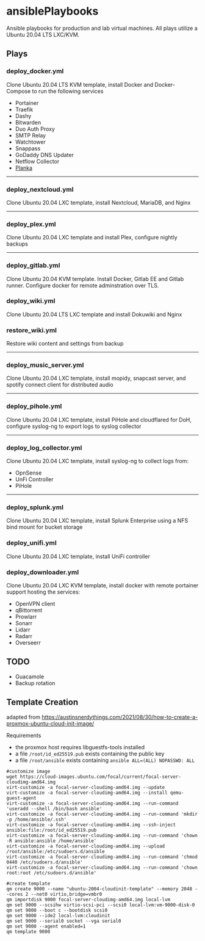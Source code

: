 # ansiblePlaybooks

Ansible playbooks for production and lab virtual machines.  All plays utilize a Ubuntu 20.04 LTS LXC/KVM.


## Plays

### deploy_docker.yml
Clone Ubuntu 20.04 LTS KVM template, install Docker and Docker-Compose to run the following services
* Portainer
* Traefik
* Dashy
* Bitwarden
* Duo Auth Proxy
* SMTP Relay
* Watchtower
* Snappass
* GoDaddy DNS Updater
* Netflow Collector
* [Planka](https://github.com/plankanban/planka) 

---

### deploy_nextcloud.yml

Clone Ubuntu 20.04 LXC template, install Nextcloud, MariaDB, and Nginx

---

### deploy_plex.yml

Clone Ubuntu 20.04 LXC template and install Plex, configure nightly backups

---

### deploy_gitlab.yml

Clone Ubuntu 20.04 KVM template.  Install Docker, Gitlab EE and Gitlab runner.  Configure docker for remote adminstration over TLS.

### deploy_wiki.yml

Clone Ubuntu 20.04 LTS LXC template and install Dokuwiki and Nginx


### restore_wiki.yml
Restore wiki content and settings from backup

---

### deploy_music_server.yml
Clone Ubuntu 20.04 LXC template, install mopidy, snapcast server, and spotify connect client for distributed audio

---

### deploy_pihole.yml
Clone Ubuntu 20.04 LXC template, install PiHole and cloudflared for DoH, configure syslog-ng to export logs to syslog collector

---
### deploy_log_collector.yml
Clone Ubuntu 20.04 LXC template, install syslog-ng to collect logs from:
- OpnSense
- UnFi Controller
- PiHole

---


### deploy_splunk.yml
Clone Ubuntu 20.04 LXC template, install Splunk Enterprise using a NFS bind mount for bucket storage

### deploy_unifi.yml
Clone Ubuntu 20.04 LXC template, install UniFi controller

### deploy_downloader.yml
Clone Ubuntu 20.04 LXC KVM template, install docker with remote portainer support hosting the services:

* OpenVPN client
* qBittorrent
* Prowlarr
* Sonarr
* Lidarr
* Radarr
* Overseerr


## TODO
* Guacamole
* Backup rotation

## Template Creation
adapted from https://austinsnerdythings.com/2021/08/30/how-to-create-a-proxmox-ubuntu-cloud-init-image/ 

Requirements
* the proxmox host requires libguestfs-tools installed
* a file `/root/id_ed25519.pub` exists containing the public key
* a file `/root/ansible` exists containing `ansible ALL=(ALL) NOPASSWD: ALL`

```console
#customize image
wget https://cloud-images.ubuntu.com/focal/current/focal-server-cloudimg-amd64.img
virt-customize -a focal-server-cloudimg-amd64.img --update
virt-customize -a focal-server-cloudimg-amd64.img --install qemu-guest-agent
virt-customize -a focal-server-cloudimg-amd64.img --run-command 'useradd --shell /bin/bash ansible'
virt-customize -a focal-server-cloudimg-amd64.img --run-command 'mkdir -p /home/ansible/.ssh'
virt-customize -a focal-server-cloudimg-amd64.img --ssh-inject ansible:file:/root/id_ed25519.pub
virt-customize -a focal-server-cloudimg-amd64.img --run-command 'chown -R ansible:ansible /home/ansible'
virt-customize -a focal-server-cloudimg-amd64.img --upload /root/ansible:/etc/sudoers.d/ansible
virt-customize -a focal-server-cloudimg-amd64.img --run-command 'chmod 0440 /etc/sudoers.d/ansible'
virt-customize -a focal-server-cloudimg-amd64.img --run-command 'chown root:root /etc/sudoers.d/ansible'

#create template
qm create 9000 --name "ubuntu-2004-cloudinit-template" --memory 2048 --cores 2 --net0 virtio,bridge=vmbr0
qm importdisk 9000 focal-server-cloudimg-amd64.img local-lvm
qm set 9000 --scsihw virtio-scsi-pci --scsi0 local-lvm:vm-9000-disk-0
qm set 9000 --boot c --bootdisk scsi0
qm set 9000 --ide2 local-lvm:cloudinit
qm set 9000 --serial0 socket --vga serial0
qm set 9000 --agent enabled=1
qm template 9000
```